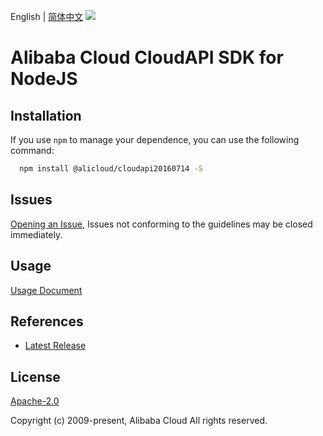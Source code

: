 English | [简体中文](README-CN.md)
![](https://aliyunsdk-pages.alicdn.com/icons/AlibabaCloud.svg)

# Alibaba Cloud CloudAPI SDK for NodeJS

## Installation
If you use `npm` to manage your dependence, you can use the following command:

```sh
  npm install @alicloud/cloudapi20160714 -S
```

## Issues
[Opening an Issue](https://github.com/aliyun/alibabacloud-typescript-sdk/issues/new), Issues not conforming to the guidelines may be closed immediately.

## Usage
[Usage Document](https://github.com/aliyun/alibabacloud-typescript-sdk/blob/master/docs/Usage-EN.md#quick-examples)

## References
* [Latest Release](https://github.com/aliyun/alibabacloud-typescript-sdk/)

## License
[Apache-2.0](http://www.apache.org/licenses/LICENSE-2.0)

Copyright (c) 2009-present, Alibaba Cloud All rights reserved.
